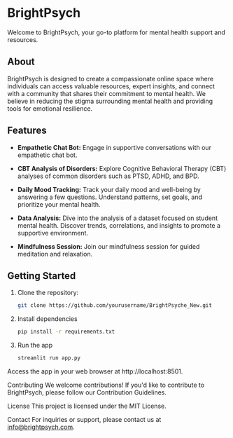 # BrightPsych

Welcome to BrightPsych, your go-to platform for mental health support and resources.

## About

BrightPsych is designed to create a compassionate online space where individuals can access valuable resources, expert insights, and connect with a community that shares their commitment to mental health. We believe in reducing the stigma surrounding mental health and providing tools for emotional resilience.

## Features

- **Empathetic Chat Bot:** Engage in supportive conversations with our empathetic chat bot.
  
- **CBT Analysis of Disorders:** Explore Cognitive Behavioral Therapy (CBT) analyses of common disorders such as PTSD, ADHD, and BPD.

- **Daily Mood Tracking:** Track your daily mood and well-being by answering a few questions. Understand patterns, set goals, and prioritize your mental health.

- **Data Analysis:** Dive into the analysis of a dataset focused on student mental health. Discover trends, correlations, and insights to promote a supportive environment.

- **Mindfulness Session:** Join our mindfulness session for guided meditation and relaxation.

## Getting Started

1. Clone the repository:

   ```bash
   git clone https://github.com/yourusername/BrightPsyche_New.git

2. Install dependencies
   ```bash
   pip install -r requirements.txt

3. Run the app
   ```bash
   streamlit run app.py


Access the app in your web browser at http://localhost:8501.

Contributing
We welcome contributions! If you'd like to contribute to BrightPsych, please follow our Contribution Guidelines.

License
This project is licensed under the MIT License.

Contact
For inquiries or support, please contact us at info@brightpsych.com.
